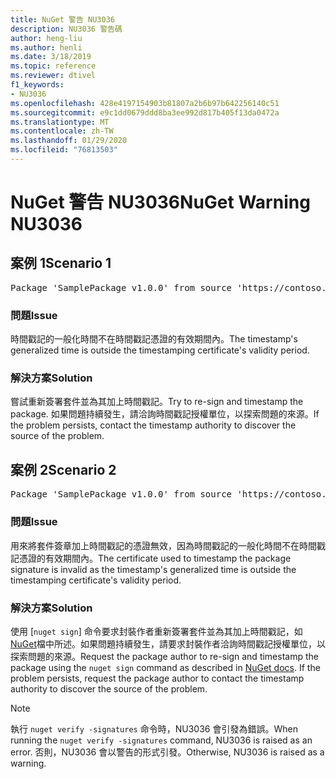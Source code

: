 ```yaml
---
title: NuGet 警告 NU3036
description: NU3036 警告碼
author: heng-liu
ms.author: henli
ms.date: 3/18/2019
ms.topic: reference
ms.reviewer: dtivel
f1_keywords:
- NU3036
ms.openlocfilehash: 428e4197154903b81807a2b6b97b642256140c51
ms.sourcegitcommit: e9c1dd0679ddd8ba3ee992d817b405f13da0472a
ms.translationtype: MT
ms.contentlocale: zh-TW
ms.lasthandoff: 01/29/2020
ms.locfileid: "76813503"
---
```

# <a name="nuget-warning-nu3036"></a><span data-ttu-id="7e805-103">NuGet 警告 NU3036</span><span class="sxs-lookup"><span data-stu-id="7e805-103">NuGet Warning NU3036</span></span>

## <a name="scenario-1"></a><span data-ttu-id="7e805-104">案例 1</span><span class="sxs-lookup"><span data-stu-id="7e805-104">Scenario 1</span></span>

<pre>Package 'SamplePackage v1.0.0' from source 'https://contoso.com/index.json': The timestamp's generalized time is outside the timestamping certificate's validity period.</pre>

### <a name="issue"></a><span data-ttu-id="7e805-105">問題</span><span class="sxs-lookup"><span data-stu-id="7e805-105">Issue</span></span>

<span data-ttu-id="7e805-106">時間戳記的一般化時間不在時間戳記憑證的有效期間內。</span><span class="sxs-lookup"><span data-stu-id="7e805-106">The timestamp's generalized time is outside the timestamping certificate's validity period.</span></span>


### <a name="solution"></a><span data-ttu-id="7e805-107">解決方案</span><span class="sxs-lookup"><span data-stu-id="7e805-107">Solution</span></span>

<span data-ttu-id="7e805-108">嘗試重新簽署套件並為其加上時間戳記。</span><span class="sxs-lookup"><span data-stu-id="7e805-108">Try to re-sign and timestamp the package.</span></span> <span data-ttu-id="7e805-109">如果問題持續發生，請洽詢時間戳記授權單位，以探索問題的來源。</span><span class="sxs-lookup"><span data-stu-id="7e805-109">If the problem persists, contact the timestamp authority to discover the source of the problem.</span></span>



## <a name="scenario-2"></a><span data-ttu-id="7e805-110">案例 2</span><span class="sxs-lookup"><span data-stu-id="7e805-110">Scenario 2</span></span>

<pre>Package 'SamplePackage v1.0.0' from source 'https://contoso.com/index.json': The primary signature's timestamp's generalized time is outside the timestamping certificate's validity period.</pre>

### <a name="issue"></a><span data-ttu-id="7e805-111">問題</span><span class="sxs-lookup"><span data-stu-id="7e805-111">Issue</span></span>

<span data-ttu-id="7e805-112">用來將套件簽章加上時間戳記的憑證無效，因為時間戳記的一般化時間不在時間戳記憑證的有效期間內。</span><span class="sxs-lookup"><span data-stu-id="7e805-112">The certificate used to timestamp the package signature is invalid as the timestamp's generalized time is outside the timestamping certificate's validity period.</span></span>


### <a name="solution"></a><span data-ttu-id="7e805-113">解決方案</span><span class="sxs-lookup"><span data-stu-id="7e805-113">Solution</span></span>

<span data-ttu-id="7e805-114">使用 [`nuget sign`] 命令要求封裝作者重新簽署套件並為其加上時間戳記，如[NuGet](../../create-packages/sign-a-package.md)檔中所述。如果問題持續發生，請要求封裝作者洽詢時間戳記授權單位，以探索問題的來源。</span><span class="sxs-lookup"><span data-stu-id="7e805-114">Request the package author to re-sign and timestamp the package using the `nuget sign` command as described in [NuGet docs](../../create-packages/sign-a-package.md). If the problem persists, request the package author to contact the timestamp authority to discover the source of the problem.</span></span>


> [!Note]
> <span data-ttu-id="7e805-115">執行 `nuget verify -signatures` 命令時，NU3036 會引發為錯誤。</span><span class="sxs-lookup"><span data-stu-id="7e805-115">When running the `nuget verify -signatures` command, NU3036 is raised as an error.</span></span> <span data-ttu-id="7e805-116">否則，NU3036 會以警告的形式引發。</span><span class="sxs-lookup"><span data-stu-id="7e805-116">Otherwise, NU3036 is raised as a warning.</span></span>
